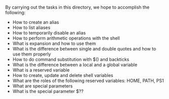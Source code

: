 By carrying out the tasks in this directory, we hope to accomplish the following:
- How to create an alias
- How to list aliases
- How to temporarily disable an alias
- How to perform arithmetic operations with the shell
-  What is expansion and how to use them
- What is the difference between single and double quotes and how to use them properly
- How to do command substitution with $() and backticks
- What is the difference between a local and a global variable
- What is a reserved variable
- How to create, update and delete shell variables
- What are the roles of the following reserved variables: HOME, PATH, PS1
- What are special parameters
- What is the special parameter $??

